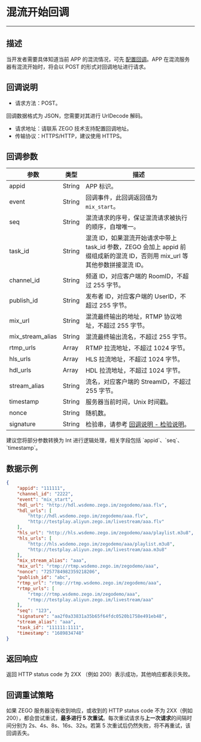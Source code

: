 # 混流开始回调

---

## 描述

当开发者需要具体知道当前 APP 的混流情况，可先 [配置回调](https://doc-zh.zego.im/article/19662)。APP 在混流服务器有混流开始时，将会以 POST 的形式对回调地址进行请求。


## 回调说明

- 请求方法：POST。

<Note title="说明">

  回调数据格式为 JSON，您需要对其进行 UrlDecode 解码。
   
</Note>



- 请求地址：请联系 ZEGO 技术支持配置回调地址。
- 传输协议：HTTPS/HTTP，建议使用 HTTPS。
 

## 回调参数



<table>

<thead>
  <tr>
    <th>参数</th>
    <th>类型</th>
    <th>描述</th>
  </tr>
</thead>
<tbody>
  <tr>
    <td>appid</td>
    <td>String</td>
    <td>APP 标识。</td>
  </tr>
  <tr>
    <td>event</td>
    <td>String</td>
    <td>回调事件，此回调返回值为 <code>mix_start</code>。</td>
  </tr>
  <tr>
    <td>seq</td>
    <td>String</td>
    <td>混流请求的序号，保证混流请求被执行的顺序，自增唯一。</td>
  </tr>
  <tr>
    <td>task_id</td>
    <td>String</td>
    <td>混流 ID，如果混流开始请求中带上 task_id 参数，ZEGO 会加上 appid 前缀组成新的混流 ID，否则用 mix_url 等其他参数拼接混流 ID。</td>
  </tr>
  <tr>
    <td>channel_id</td>
    <td>String</td>
    <td>频道 ID，对应客户端的 RoomID，不超过 255 字节。</td>
  </tr>
  <tr>
    <td>publish_id</td>
    <td>String</td>
    <td>发布者 ID，对应客户端的 UserID，不超过 255 字节。</td>
  </tr>
  <tr>
    <td>mix_url</td>
    <td>String</td>
    <td>混流最终输出的地址，RTMP 协议地址，不超过 255 字节。</td>
  </tr>
  <tr>
    <td>mix_stream_alias</td>
    <td>String</td>
    <td>混流最终输出流名，不超过 255 字节。</td>
  </tr>
  <tr>
    <td>rtmp_urls</td>
    <td>Array</td>
    <td>RTMP 拉流地址，不超过 1024 字节。</td>
  </tr>
  <tr>
    <td>hls_urls</td>
    <td>Array</td>
    <td>HLS 拉流地址，不超过 1024 字节。</td>
  </tr>
  <tr>
    <td>hdl_urls</td>
    <td>Array</td>
    <td>HDL 拉流地址，不超过 1024 字节。</td>
  </tr>
  <tr>
    <td>stream_alias</td>
    <td>String</td>
    <td>流名，对应客户端的 StreamID，不超过 255 字节。</td>
  </tr>
  <tr>
    <td>timestamp</td>
    <td>String</td>
    <td>服务器当前时间，Unix 时间戳。</td>
  </tr>
  <tr>
    <td>nonce</td>
    <td>String</td>
    <td>随机数。</td>
  </tr>
  <tr>
    <td>signature</td>
    <td>String</td>
    <td>检验串，请参考 <a target="_blank" href="https://doc-zh.zego.im/article/19700">回调说明 - 检验说明</a>。</td>
  </tr>
</tbody>
</table>

<Note title="说明">
建议您将部分参数转换为 Int 进行逻辑处理，相关字段包括 `appid`、`seq`、`timestamp`。

</Note>



## 数据示例

```json
{
    "appid": "111111",
    "channel_id": "2222",
    "event": "mix_start",
    "hdl_url": "http://hdl.wsdemo.zego.im/zegodemo/aaa.flv",
    "hdl_urls": [
        "http://hdl.wsdemo.zego.im/zegodemo/aaa.flv",
        "http://testplay.aliyun.zego.im/livestream/aaa.flv"
    ],
    "hls_url": "http://hls.wsdemo.zego.im/zegodemo/aaa/playlist.m3u8",
    "hls_urls": [
        "http://hls.wsdemo.zego.im/zegodemo/aaa/playlist.m3u8",
        "http://testplay.aliyun.zego.im/livestream/aaa.m3u8"
    ],
    "mix_stream_alias": "aaa",
    "mix_url": "rtmp://rtmp.wsdemo.zego.im/zegodemo/aaa",
    "nonce": "7257784982359218206",
    "publish_id": "abc",
    "rtmp_url": "rtmp://rtmp.wsdemo.zego.im/zegodemo/aaa",
    "rtmp_urls": [
        "rtmp://rtmp.wsdemo.zego.im/zegodemo/aaa",
        "rtmp://testplay.aliyun.zego.im/livestream/aaa"
    ],
    "seq": "123",
    "signature": "aa2f0a33831a35b65f64fdc0520b1758e491eb48",
    "stream_alias": "aaa",
    "task_id": "111111:1111",
    "timestamp": "1689834748"
}
```

## 返回响应


返回 HTTP status code 为 2XX （例如 200）表示成功，其他响应都表示失败。


## 回调重试策略

如果 ZEGO 服务器没有收到响应，或收到的 HTTP status code 不为 2XX（例如 200），都会尝试重试，**最多进行 5 次重试**。每次重试请求与**上一次请求**的间隔时间分别为 2s、4s、8s、16s、32s。若第 5 次重试后仍然失败，将不再重试，该回调丢失。
